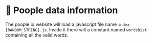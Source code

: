 # :poop: Poople data information

The poople.io website will load a javascript file name `index-[RANDOM_STRING].js`.
Inside it there will a constant named `wordsDist` containing all the valid words.